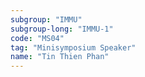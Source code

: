 ```yaml
---
subgroup: "IMMU"
subgroup-long: "IMMU-1"
code: "MS04"
tag: "Minisymposium Speaker"
name: "Tin Thien Phan"
---
```

